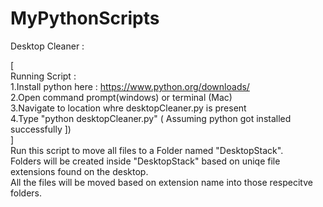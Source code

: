 # MyPythonScripts


Desktop Cleaner : 

[<br>
Running Script : <br>
1.Install python here : https://www.python.org/downloads/ <br>
2.Open command prompt(windows) or terminal (Mac)<br>
3.Navigate to location whre desktopCleaner.py is present <br>
4.Type "python desktopCleaner.py" ( Assuming python got installed successfully ]) <br>
]
<br>
Run this script to move all files to a Folder named "DesktopStack".<br>
Folders will be created inside "DesktopStack" based on uniqe file extensions found on the desktop.<br>
All the files will be moved based on extension name into those respecitve folders.<br>
